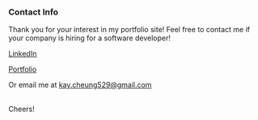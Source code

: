 ### Contact Info

Thank you for your interest in my portfolio site! Feel free to contact me if your company is hiring for a software developer!

[LinkedIn](https://linkedin.com/in/kay-yan-cheung)

[Portfolio](https://kayyan.dev/)

Or email me at kay.cheung529@gmail.com

<br>
Cheers!
